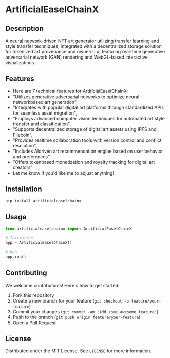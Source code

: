 # ArtificialEaselChainX

## Description

A neural network-driven NFT art generator utilizing transfer learning and style transfer techniques, integrated with a decentralized storage solution for tokenized art provenance and ownership, featuring real-time generative adversarial network (GAN) rendering and WebGL-based interactive visualizations.

## Features

- Here are 7 technical features for ArtificialEaselChainX:
- "Utilizes generative adversarial networks to optimize neural networkbased art generation",
- "Integrates with popular digital art platforms through standardized APIs for seamless asset migration",
- "Employs advanced computer vision techniques for automated art style transfer and classification",
- "Supports decentralized storage of digital art assets using IPFS and Filecoin",
- "Provides realtime collaboration tools with version control and conflict resolution",
- "Includes AIdriven art recommendation engine based on user behavior and preferences",
- "Offers tokenbased monetization and royalty tracking for digital art creators"
- Let me know if you'd like me to adjust anything!
## Installation

```bash
pip install artificialeaselchainx
```

## Usage

```python
from artificialeaselchainx import ArtificialEaselChainX

# Initialize
app = ArtificialEaselChainX()

# Run
app.run()
```

## Contributing

We welcome contributions! Here's how to get started:

1. Fork this repository
2. Create a new branch for your feature (`git checkout -b feature/your-feature`)
3. Commit your changes (`git commit -am 'Add some awesome feature'`)
4. Push to the branch (`git push origin feature/your-feature`)
5. Open a Pull Request

## License

Distributed under the MIT License. See `LICENSE` for more information.

